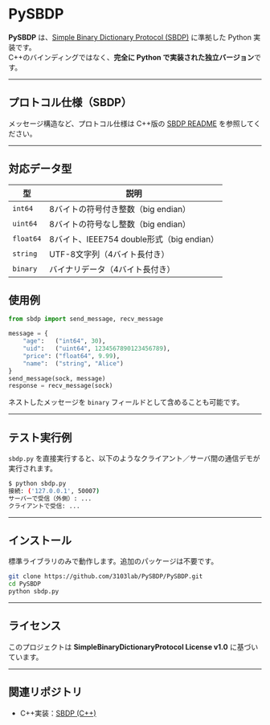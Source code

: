 # PySBDP

**PySBDP** は、[Simple Binary Dictionary Protocol (SBDP)](https://github.com/3103lab/SBDP/) に準拠した Python 実装です。  
C++のバインディングではなく、**完全に Python で実装された独立バージョン**です。

---

## プロトコル仕様（SBDP）

メッセージ構造など、プロトコル仕様は C++版の [SBDP README](https://github.com/3103lab/SBDP/blob/main/README.md) を参照してください。

---

## 対応データ型

| 型       | 説明                                       |
|----------|--------------------------------------------|
| `int64`  | 8バイトの符号付き整数（big endian）         |
| `uint64` | 8バイトの符号なし整数（big endian）         |
| `float64`| 8バイト、IEEE754 double形式（big endian）  |
| `string` | UTF-8文字列（4バイト長付き）               |
| `binary` | バイナリデータ（4バイト長付き）            |

## 使用例

```python
from sbdp import send_message, recv_message

message = {
    "age":   ("int64", 30),
    "uid":   ("uint64", 1234567890123456789),
    "price": ("float64", 9.99),
    "name":  ("string", "Alice")
}
send_message(sock, message)
response = recv_message(sock)
```

ネストしたメッセージを `binary` フィールドとして含めることも可能です。

---

## テスト実行例

`sbdp.py` を直接実行すると、以下のようなクライアント／サーバ間の通信デモが実行されます。

```bash
$ python sbdp.py
接続: ('127.0.0.1', 50007)
サーバーで受信（外側）: ...
クライアントで受信: ...
```

---

## インストール

標準ライブラリのみで動作します。追加のパッケージは不要です。

```bash
git clone https://github.com/3103lab/PySBDP/PySBDP.git
cd PySBDP
python sbdp.py
```

---

## ライセンス

このプロジェクトは **SimpleBinaryDictionaryProtocol License v1.0** に基づいています。  

---

## 関連リポジトリ

- C++実装：[SBDP (C++)](https://github.com/3103lab/SBDP/)
